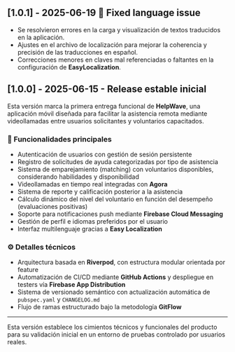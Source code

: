## [1.0.1] - 2025-06-19  🔖 Fixed language issue

- Se resolvieron errores en la carga y visualización de textos traducidos en la aplicación.
- Ajustes en el archivo de localización para mejorar la coherencia y precisión de las traducciones en español.
- Correcciones menores en claves mal referenciadas o faltantes en la configuración de **EasyLocalization**.

## [1.0.0] - 2025-06-15  - Release estable inicial

Esta versión marca la primera entrega funcional de **HelpWave**, una aplicación móvil diseñada para facilitar la asistencia remota mediante videollamadas entre usuarios solicitantes y voluntarios capacitados.

### 🧩 Funcionalidades principales

- Autenticación de usuarios con gestión de sesión persistente
- Registro de solicitudes de ayuda categorizadas por tipo de asistencia
- Sistema de emparejamiento (matching) con voluntarios disponibles, considerando habilidades y disponibilidad
- Videollamadas en tiempo real integradas con **Agora**
- Sistema de reporte y calificación posterior a la asistencia
- Cálculo dinámico del nivel del voluntario en función del desempeño (evaluaciones positivas)
- Soporte para notificaciones push mediante **Firebase Cloud Messaging**
- Gestión de perfil e idiomas preferidos por el usuario
- Interfaz multilenguaje gracias a **Easy Localization**

### ⚙️ Detalles técnicos

- Arquitectura basada en **Riverpod**, con estructura modular orientada por feature
- Automatización de CI/CD mediante **GitHub Actions** y despliegue en testers vía **Firebase App Distribution**
- Sistema de versionado semántico con actualización automática de `pubspec.yaml` y `CHANGELOG.md`
- Flujo de ramas estructurado bajo la metodología **GitFlow**

---

Esta versión establece los cimientos técnicos y funcionales del producto para su validación inicial en un entorno de pruebas controlado por usuarios reales.